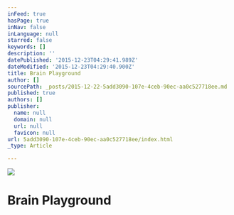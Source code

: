 ```yaml
---
inFeed: true
hasPage: true
inNav: false
inLanguage: null
starred: false
keywords: []
description: ''
datePublished: '2015-12-23T04:29:41.989Z'
dateModified: '2015-12-23T04:29:40.900Z'
title: Brain Playground
author: []
sourcePath: _posts/2015-12-22-5add3090-107e-4ceb-90ec-aa0c527718ee.md
published: true
authors: []
publisher:
  name: null
  domain: null
  url: null
  favicon: null
url: 5add3090-107e-4ceb-90ec-aa0c527718ee/index.html
_type: Article

---
```

![](https://the-grid-user-content.s3-us-west-2.amazonaws.com/858352fd-6b6f-4e33-a0b4-b2022457cf6d.jpg)

# Brain Playground